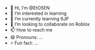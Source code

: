 - 👋 Hi, I’m @EtO5EN
- 👀 I’m interested in learning 
- 🌱 I’m currently learning 6JP
- 💞️ I’m looking to collaborate on Roblox 
- 📫 How to reach me 
- 😄 Pronouns: ...
- ⚡ Fun fact: ...

<!---
EtO5EN/EtO5EN is a ✨ special ✨ repository because its `README.md` (this file) appears on your GitHub profile.
You can click the Preview link to take a look at your changes.
--->
